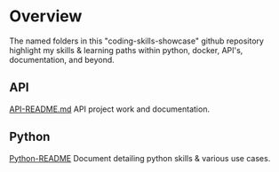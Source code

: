 # Overview
The named folders in this "coding-skills-showcase" github repository highlight my skills & learning paths within python, docker, API's, documentation, and beyond.

## API
[API-README.md](https://github.com/Sh3ldonBird/skills-showcase/blob/main/API/API-README.md)  API project work and documentation.
## Python
[Python-README](https://github.com/Sh3ldonBird/skills-showcase/blob/main/python/Python-README.md) Document detailing python skills & various use cases.
